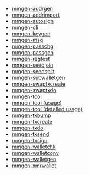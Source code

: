 * [mmgen-addrgen](cmds/command-help-addrgen.md)
* [mmgen-addrimport](cmds/command-help-addrimport.md)
* [mmgen-autosign](cmds/command-help-autosign.md)
* [mmgen-cli](cmds/command-help-cli.md)
* [mmgen-keygen](cmds/command-help-keygen.md)
* [mmgen-msg](cmds/command-help-msg.md)
* [mmgen-passchg](cmds/command-help-passchg.md)
* [mmgen-passgen](cmds/command-help-passgen.md)
* [mmgen-regtest](cmds/command-help-regtest.md)
* [mmgen-seedjoin](cmds/command-help-seedjoin.md)
* [mmgen-seedsplit](cmds/command-help-seedsplit.md)
* [mmgen-subwalletgen](cmds/command-help-subwalletgen.md)
* [mmgen-swaptxcreate](cmds/command-help-swaptxcreate.md)
* [mmgen-swaptxdo](cmds/command-help-swaptxdo.md)
* [mmgen-tool](cmds/command-help-tool.md)
* [mmgen-tool (usage)][u]
* [mmgen-tool (detailed usage)][d]
* [mmgen-txbump](cmds/command-help-txbump.md)
* [mmgen-txcreate](cmds/command-help-txcreate.md)
* [mmgen-txdo](cmds/command-help-txdo.md)
* [mmgen-txsend](cmds/command-help-txsend.md)
* [mmgen-txsign](cmds/command-help-txsign.md)
* [mmgen-walletchk](cmds/command-help-walletchk.md)
* [mmgen-walletconv](cmds/command-help-walletconv.md)
* [mmgen-walletgen](cmds/command-help-walletgen.md)
* [mmgen-xmrwallet](cmds/command-help-xmrwallet.md)

[u]: cmds/command-help-tool(usage).md
[d]: cmds/command-help-tool(detail).md

